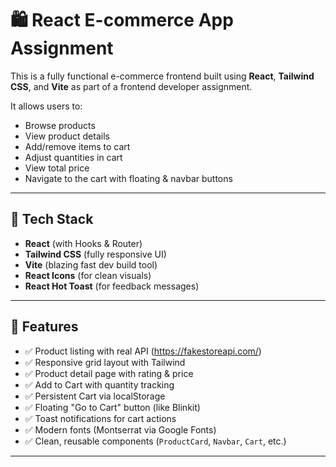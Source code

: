 # 🛍️ React E-commerce App Assignment

This is a fully functional e-commerce frontend built using **React**, **Tailwind CSS**, and **Vite** as part of a frontend developer assignment.

It allows users to:
- Browse products
- View product details
- Add/remove items to cart
- Adjust quantities in cart
- View total price
- Navigate to the cart with floating & navbar buttons

---

## 🚀 Tech Stack

- **React** (with Hooks & Router)
- **Tailwind CSS** (fully responsive UI)
- **Vite** (blazing fast dev build tool)
- **React Icons** (for clean visuals)
- **React Hot Toast** (for feedback messages)

---


## 🧩 Features

- ✅ Product listing with real API (https://fakestoreapi.com/)
- ✅ Responsive grid layout with Tailwind
- ✅ Product detail page with rating & price
- ✅ Add to Cart with quantity tracking
- ✅ Persistent Cart via localStorage
- ✅ Floating "Go to Cart" button (like Blinkit)
- ✅ Toast notifications for cart actions
- ✅ Modern fonts (Montserrat via Google Fonts)
- ✅ Clean, reusable components (`ProductCard`, `Navbar`, `Cart`, etc.)

---
